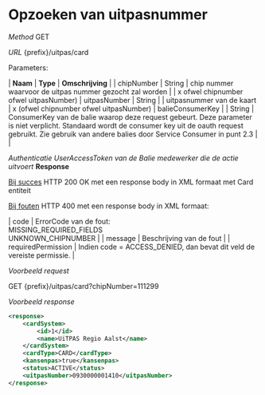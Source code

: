 ---
---

# Opzoeken van uitpasnummer

_Method_
GET

_URL_
{prefix}/uitpas/card

Parameters:

| **Naam** | **Type** | **Omschrijving** |
| chipNumber | String | chip nummer waarvoor de uitpas nummer gezocht zal worden |
| x ofwel chipnumber ofwel uitpasNumber) | uitpasNumber | String |
| uitpasnummer van de kaart | x (ofwel chipnumber ofwel uitpasNumber) | balieConsumerKey |
| String | ConsumerKey van de balie waarop deze request gebeurt. Deze parameter is niet verplicht. Standaard wordt de consumer key uit de oauth request gebruikt. Zie gebruik van andere balies door Service Consumer in punt 2.3 |  |

_Authenticatie_
_UserAccessToken van de Balie medewerker die de actie uitvoert_
**Response**

<u>Bij succes</u>
HTTP 200 OK met een response body in XML formaat met Card entiteit

<u>Bij fouten</u>
HTTP 400 met een response body in XML formaat:

| code | ErrorCode van de fout:<br>MISSING_REQUIRED_FIELDS<br>UNKNOWN_CHIPNUMBER |
| message | Beschrijving van de fout |
| requiredPermission | Indien code = ACCESS_DENIED, dan bevat dit veld de vereiste permissie. |

_Voorbeeld request_

GET {prefix}/uitpas/card?chipNumber=111299

_Voorbeeld response_


~~~xml
<response>
    <cardSystem>
        <id>1</id>
        <name>UiTPAS Regio Aalst</name>
    </cardSystem>
    <cardType>CARD</cardType>
    <kansenpas>true</kansenpas>
    <status>ACTIVE</status>
    <uitpasNumber>0930000001410</uitpasNumber>
</response>
~~~
